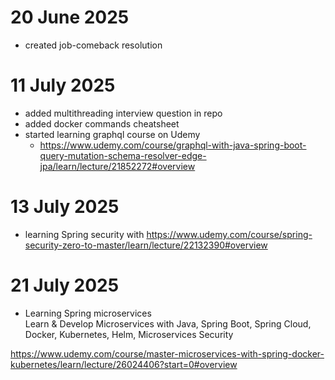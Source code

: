 # 20 June 2025
- created job-comeback resolution

# 11 July 2025
- added multithreading interview question in repo
- added docker commands cheatsheet
- started learning graphql course on Udemy
  - https://www.udemy.com/course/graphql-with-java-spring-boot-query-mutation-schema-resolver-edge-jpa/learn/lecture/21852272#overview


# 13 July 2025
- learning Spring security with https://www.udemy.com/course/spring-security-zero-to-master/learn/lecture/22132390#overview

# 21 July 2025

- Learning Spring microservices  
Learn & Develop Microservices with Java, Spring Boot, Spring Cloud, Docker, Kubernetes, Helm, Microservices Security

https://www.udemy.com/course/master-microservices-with-spring-docker-kubernetes/learn/lecture/26024406?start=0#overview


